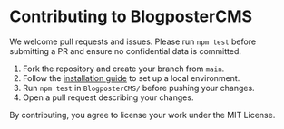 # Contributing to BlogposterCMS

We welcome pull requests and issues. Please run `npm test` before submitting a PR and ensure no confidential data is committed.

1. Fork the repository and create your branch from `main`.
2. Follow the [installation guide](docs/installation.md) to set up a local environment.
3. Run `npm test` in `BlogposterCMS/` before pushing your changes.
4. Open a pull request describing your changes.

By contributing, you agree to license your work under the MIT License.
